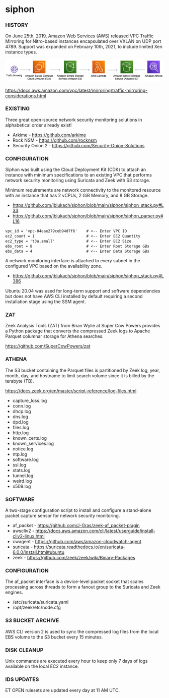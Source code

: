 # siphon

### HISTORY

On June 25th, 2019, Amazon Web Services (AWS) released VPC Traffic Mirroring for Nitro-based instances encapsulated over VXLAN on UDP port 4789. Support was expanded on February 10th, 2021, to include limited Xen instance types.

![siphon-data-flow](DATAFLOW.png)

https://docs.aws.amazon.com/vpc/latest/mirroring/traffic-mirroring-considerations.html

### EXISTING

Three great open-source network security monitoring solutions in alphabetical order already exist!

- Arkime - https://github.com/arkime
- Rock NSM - https://github.com/rocknsm
- Security Onion 2 - https://github.com/Security-Onion-Solutions

### CONFIGURATION

Siphon was built using the Cloud Deployment Kit (CDK) to attach an instance with minimum specifications to an existing VPC that performs network security monitoring using Suricata and Zeek with S3 storage.

Minimum requirements are network connectivity to the monitored resource with an instance that has 2 vCPUs, 2 GiB Memory, and 8 GB Storage.

- https://github.com/jblukach/siphon/blob/main/siphon/siphon_stack.py#L33.
- https://github.com/jblukach/siphon/blob/main/siphon/siphon_parser.py#L16

```
vpc_id = 'vpc-04eae279ceb94d7f6'    # <-- Enter VPC ID
ec2_count = 1                       # <-- Enter EC2 Quantity
ec2_type = 't3a.small'              # <-- Enter EC2 Size
ebs_root = 8                        # <-- Enter Root Storage GBs
ebs_data = 4                        # <-- Enter Data Storage GBs
```

A network monitoring interface is attached to every subnet in the configured VPC based on the availability zone. 

- https://github.com/jblukach/siphon/blob/main/siphon/siphon_stack.py#L386

Ubuntu 20.04 was used for long-term support and software dependencies but does not have AWS CLI installed by default requiring a second installation stage using the SSM agent.

### ZAT

Zeek Analysis Tools (ZAT) from Brian Wylie at Super Cow Powers provides a Python package that converts the compressed Zeek logs to Apache Parquet columnar storage for Athena searches.

https://github.com/SuperCowPowers/zat

### ATHENA

The S3 bucket containing the Parquet files is partitioned by Zeek log, year, month, day, and hostname to limit search volume since it is billed by the terabyte (TB).

https://docs.zeek.org/en/master/script-reference/log-files.html

- capture_loss.log
- conn.log
- dhcp.log
- dns.log
- dpd.log
- files.log
- http.log
- known_certs.log
- known_services.log
- notice.log
- ntp.log
- software.log
- ssl.log
- stats.log
- tunnel.log
- weird.log
- x509.log

### SOFTWARE

A two-stage configuration script to install and configure a stand-alone packet capture sensor for network security monitoring. 

- af_packet - https://github.com/J-Gras/zeek-af_packet-plugin
- awscliv2 - https://docs.aws.amazon.com/cli/latest/userguide/install-cliv2-linux.html
- cwagent - https://github.com/aws/amazon-cloudwatch-agent
- suricata - https://suricata.readthedocs.io/en/suricata-6.0.0/install.html#ubuntu
- zeek - https://github.com/zeek/zeek/wiki/Binary-Packages

### CONFIGURATION

The af_packet interface is a device-level packet socket that scales processing across threads to form a fanout group to the Suricata and Zeek engines.

- /etc/suricata/suricata.yaml
- /opt/zeek/etc/node.cfg

### S3 BUCKET ARCHIVE

AWS CLI version 2 is used to sync the compressed log files from the local EBS volume to the S3 bucket every 15 minutes.

### DISK CLEANUP

Unix commands are executed every hour to keep only 7 days of logs available on the local EC2 instance.

### IDS UPDATES

ET OPEN rulesets are updated every day at 11 AM UTC.
